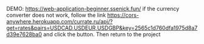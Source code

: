 DEMO: https://web-application-beginner.ssenick.fun/
if the currency converter does not work, follow the link https://cors-anywhere.herokuapp.com/currate.ru/api/?get=rates&pairs=USDCAD,USDEUR,USDGBP&key=2565c1d760dfa1975d8a7d39e7628ba0 and click the button. Then return to the project

